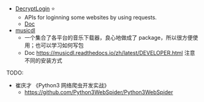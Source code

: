 
* [DecryptLogin](https://github.com/CharlesPikachu/DecryptLogin) ⭐️
    * APIs for loginning some websites by using requests.
    * [Doc](https://httpsgithubcomcharlespikachudecryptlogin.readthedocs.io/zh/latest/index.html)  
* [musicdl](https://github.com/CharlesPikachu/musicdl)
    * 一个集合了各平台的音乐下载器，良心地做成了 package，所以很方便使用；也可以学习如何写包
    * Doc <https://musicdl.readthedocs.io/zh/latest/DEVELOPER.html> 注意不同的安装方式


TODO:

* 崔庆才 《Python3 网络爬虫开发实战》
    * <https://github.com/Python3WebSpider/Python3WebSpider>

